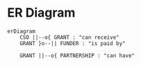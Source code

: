 # ER Diagram

```mermaid
erDiagram
    CSO ||--o{ GRANT : "can receive"
    GRANT }o--|| FUNDER : "is paid by"

    GRANT ||--o{ PARTNERSHIP : "can have"
```
